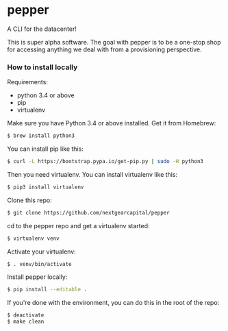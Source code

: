# pepper

A CLI for the datacenter!

This is super alpha software. The goal with pepper is to be a one-stop shop for accessing anything we deal with
from a provisioning perspective.

### How to install locally

Requirements:
* python 3.4 or above
* pip
* virtualenv

Make sure you have Python 3.4 or above installed. Get it from Homebrew:

```sh
$ brew install python3
```

You can install pip like this:

```sh
$ curl -L https://bootstrap.pypa.io/get-pip.py | sudo -H python3
```

Then you need virtualenv. You can install virtualenv like this:

```sh
$ pip3 install virtualenv
```

Clone this repo:

```sh
$ git clone https://github.com/nextgearcapital/pepper
```

cd to the pepper repo and get a virtualenv started:

```sh
$ virtualenv venv
```

Activate your virtualenv:

```sh
$ . venv/bin/activate
```

Install pepper locally:

```sh
$ pip install --editable .
```

If you're done with the environment, you can do this in the root of the repo:

```sh
$ deactivate
$ make clean
```
